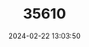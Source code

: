 ---
title: "35610"
category: "Manilkara excelsa"
draft: false
date: 2024-02-22 13:03:50
languages:
  Portuguese: ["Massaranduba", "Maparajuba"]
---
